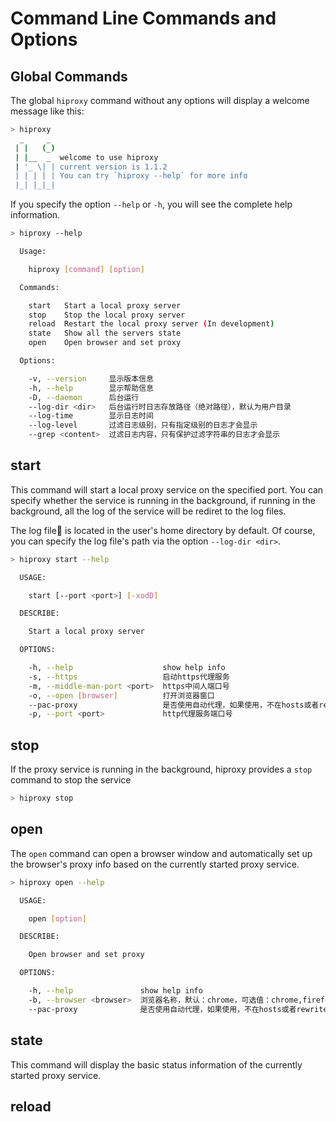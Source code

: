 # Command Line Commands and Options

## Global Commands

The global `hiproxy` command without any options will display a welcome message like this:

```bash
> hiproxy
  _     _
 | |   (_)
 | |__  _  welcome to use hiproxy
 | '_ \| | current version is 1.1.2
 | | | | | You can try `hiproxy --help` for more info
 |_| |_|_|
```

If you specify the option `--help` or `-h`, you will see the complete help information.

```bash
> hiproxy --help

  Usage:

    hiproxy [command] [option]

  Commands:

    start   Start a local proxy server
    stop    Stop the local proxy server
    reload  Restart the local proxy server (In development)
    state   Show all the servers state
    open    Open browser and set proxy

  Options:

    -v, --version     显示版本信息
    -h, --help        显示帮助信息
    -D, --daemon      后台运行
    --log-dir <dir>   后台运行时日志存放路径（绝对路径），默认为用户目录
    --log-time        显示日志时间
    --log-level       过滤日志级别，只有指定级别的日志才会显示
    --grep <content>  过滤日志内容，只有保护过滤字符串的日志才会显示
```

## start

This command will start a local proxy service on the specified port. You can specify whether the service is running in the background, if running in the background, all the log of the service will be rediret to the log files.

The log file is located in the user's home directory by default. Of course, you can specify the log file's path via the option `--log-dir <dir>`.

```bash
> hiproxy start --help

  USAGE:

    start [--port <port>] [-xodD]

  DESCRIBE:

    Start a local proxy server

  OPTIONS:

    -h, --help                    show help info
    -s, --https                   启动https代理服务
    -m, --middle-man-port <port>  https中间人端口号
    -o, --open [browser]          打开浏览器窗口
    --pac-proxy                   是否使用自动代理，如果使用，不在hosts或者rewrite规则中的域名不会走代理
    -p, --port <port>             http代理服务端口号
```

## stop

If the proxy service is running in the background, hiproxy provides a `stop` command to stop the service

```bash
> hiproxy stop
```

## open

The `open` command can open a browser window and automatically set up the browser's proxy info based on the currently started proxy service.


```bash
> hiproxy open --help

  USAGE:

    open [option]

  DESCRIBE:

    Open browser and set proxy

  OPTIONS:

    -h, --help               show help info
    -b, --browser <browser>  浏览器名称，默认：chrome，可选值：chrome,firefox,opera
    --pac-proxy              是否使用自动代理，如果使用，不在hosts或者rewrite规则中的域名不会走代理
```

## state

This command will display the basic status information of the currently started proxy service.

## reload